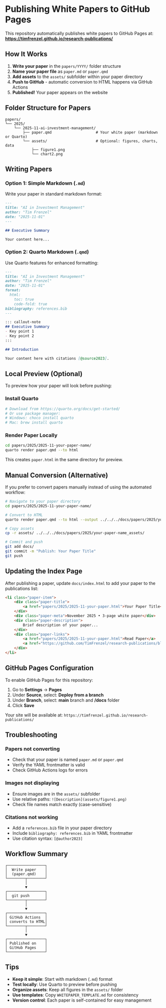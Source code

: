 # Publishing White Papers to GitHub Pages

This repository automatically publishes white papers to GitHub Pages at:
**https://timfrenzel.github.io/research-publications/**

## How It Works

1. **Write your paper** in the `papers/YYYY/` folder structure
2. **Name your paper file** as `paper.md` or `paper.qmd`
3. **Add assets** to the `assets/` subfolder within your paper directory
4. **Push to GitHub** - automatic conversion to HTML happens via GitHub Actions
5. **Published!** Your paper appears on the website

## Folder Structure for Papers

```
papers/
└── 2025/
    └── 2025-11-ai-investment-management/
        ├── paper.qmd                    # Your white paper (markdown or Quarto)
        └── assets/                      # Optional: figures, charts, data
            ├── figure1.png
            └── chart2.png
```

## Writing Papers

### Option 1: Simple Markdown (`.md`)
Write your paper in standard markdown format:

```markdown
---
title: "AI in Investment Management"
author: "Tim Frenzel"
date: "2025-11-01"
---

## Executive Summary

Your content here...
```

### Option 2: Quarto Markdown (`.qmd`)
Use Quarto features for enhanced formatting:

```markdown
---
title: "AI in Investment Management"
author: "Tim Frenzel"
date: "2025-11-01"
format:
  html:
    toc: true
    code-fold: true
bibliography: references.bib
---

::: callout-note
## Executive Summary
- Key point 1
- Key point 2
:::

## Introduction

Your content here with citations [@source2023].
```

## Local Preview (Optional)

To preview how your paper will look before pushing:

### Install Quarto
```bash
# Download from https://quarto.org/docs/get-started/
# Or use package manager:
# Windows: choco install quarto
# Mac: brew install quarto
```

### Render Paper Locally
```bash
cd papers/2025/2025-11-your-paper-name/
quarto render paper.qmd --to html
```

This creates `paper.html` in the same directory for preview.

## Manual Conversion (Alternative)

If you prefer to convert papers manually instead of using the automated workflow:

```bash
# Navigate to your paper directory
cd papers/2025/2025-11-your-paper-name/

# Convert to HTML
quarto render paper.qmd --to html --output ../../../docs/papers/2025/your-paper-name.html

# Copy assets
cp -r assets/ ../../../docs/papers/2025/your-paper-name_assets/

# Commit and push
git add docs/
git commit -m "Publish: Your Paper Title"
git push
```

## Updating the Index Page

After publishing a paper, update `docs/index.html` to add your paper to the publications list:

```html
<li class="paper-item">
    <div class="paper-title">
        <a href="papers/2025/2025-11-your-paper.html">Your Paper Title</a>
    </div>
    <div class="paper-meta">November 2025 • 3-page white paper</div>
    <div class="paper-description">
        Brief description of your paper...
    </div>
    <div class="paper-links">
        <a href="papers/2025/2025-11-your-paper.html">Read Paper</a>
        <a href="https://github.com/TimFrenzel/research-publications/blob/main/papers/2025/2025-11-your-paper/paper.md">View Source</a>
    </div>
</li>
```

## GitHub Pages Configuration

To enable GitHub Pages for this repository:

1. Go to **Settings** → **Pages**
2. Under **Source**, select: **Deploy from a branch**
3. Under **Branch**, select: **main** branch and **/docs** folder
4. Click **Save**

Your site will be available at: `https://timfrenzel.github.io/research-publications/`

## Troubleshooting

### Papers not converting
- Check that your paper is named `paper.md` or `paper.qmd`
- Verify the YAML frontmatter is valid
- Check GitHub Actions logs for errors

### Images not displaying
- Ensure images are in the `assets/` subfolder
- Use relative paths: `![Description](assets/figure1.png)`
- Check file names match exactly (case-sensitive)

### Citations not working
- Add a `references.bib` file in your paper directory
- Include `bibliography: references.bib` in YAML frontmatter
- Use citation syntax: `[@author2023]`

## Workflow Summary

```
┌─────────────────┐
│  Write paper    │
│  (paper.qmd)    │
└────────┬────────┘
         │
         ▼
┌─────────────────┐
│  git push       │
└────────┬────────┘
         │
         ▼
┌─────────────────┐
│ GitHub Actions  │
│ converts to HTML│
└────────┬────────┘
         │
         ▼
┌─────────────────┐
│ Published on    │
│ GitHub Pages    │
└─────────────────┘
```

## Tips

- **Keep it simple**: Start with markdown (`.md`) format
- **Test locally**: Use Quarto to preview before pushing
- **Organize assets**: Keep all figures in the `assets/` folder
- **Use templates**: Copy `WHITEPAPER_TEMPLATE.md` for consistency
- **Version control**: Each paper is self-contained for easy management

